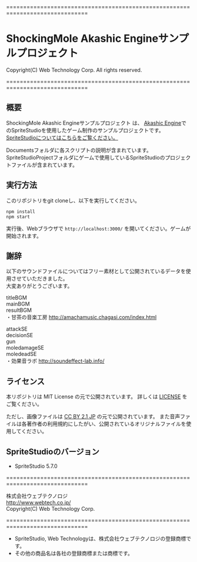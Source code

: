 ==============================================================================

# ShockingMole Akashic Engineサンプルプロジェクト

  Copyright(C) Web Technology Corp. All rights reserved.

==============================================================================

## 概要  
ShockingMole Akashic Engineサンプルプロジェクト は、
[Akashic Engine](https://akashic-games.github.io/)でのSpriteStudioを使用したゲーム制作のサンプルプロジェクトです。  
[SpriteStudioについてはこちらをご覧ください。](http://www.webtech.co.jp/spritestudio/)  

Documentsフォルダに各スクリプトの説明が含まれています。  
SpriteStudioProjectフォルダにゲームで使用しているSpriteStudioのプロジェクトファイルが含まれています。  

## 実行方法

このリポジトリをgit cloneし、以下を実行してください。

```
npm install
npm start
```

実行後、Webブラウザで `http://localhost:3000/` を開いてください。ゲームが開始されます。

## 謝辞
以下のサウンドファイルについてはフリー素材として公開されているデータを使用させていただきました。  
大変ありがとうございます。  
  
titleBGM  
mainBGM  
resultBGM  
・甘茶の音楽工房
http://amachamusic.chagasi.com/index.html
  
attackSE  
decisionSE  
gun  
moledamageSE  
moledeadSE  
・効果音ラボ
http://soundeffect-lab.info/
  
## ライセンス

本リポジトリは MIT License の元で公開されています。
詳しくは [LICENSE](./LICENSE) をご覧ください。

ただし、画像ファイルは [CC BY 2.1 JP](https://creativecommons.org/licenses/by/2.1/jp/) の元で公開されています。
また音声ファイルは各著作者の利用規約にしたがい、公開されているオリジナルファイルを使用してください。

## SpriteStudioのバージョン
- SpriteStudio 5.7.0  
  
==============================================================================

株式会社ウェブテクノロジ  
http://www.webtech.co.jp/  
Copyright(C) Web Technology Corp.  

==============================================================================

* SpriteStudio, Web Technologyは、株式会社ウェブテクノロジの登録商標です。
* その他の商品名は各社の登録商標または商標です。

